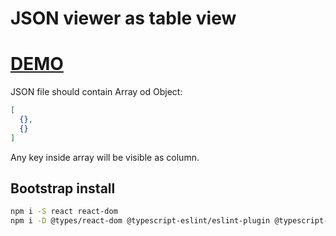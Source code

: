 # JSON viewer as table view

# [DEMO](https://volodalexey.github.io/json-table-viewer/)

JSON file should contain Array od Object:
```json
[
  {},
  {}
]
```
Any key inside array will be visible as column.

## Bootstrap install
```sh
npm i -S react react-dom
npm i -D @types/react-dom @typescript-eslint/eslint-plugin @typescript-eslint/parser @vitejs/plugin-react autoprefixer eslint eslint-config-prettier eslint-plugin-prettier postcss prettier tailwindcss typescript vite
```